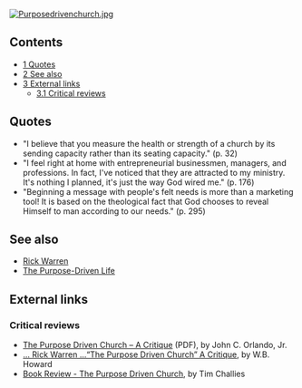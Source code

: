 [![Purposedrivenchurch.jpg](images/6/61/Purposedrivenchurch.jpg)](http://www.theopedia.com/File:Purposedrivenchurch.jpg)

## Contents

-   [1 Quotes](#Quotes)
-   [2 See also](#See_also)
-   [3 External links](#External_links)
    -   [3.1 Critical reviews](#Critical_reviews)


## Quotes

-   "I believe that you measure the health or strength of a church
    by its sending capacity rather than its seating capacity." (p. 32)
-   "I feel right at home with entrepreneurial businessmen,
    managers, and professions. In fact, I've noticed that they are
    attracted to my ministry. It's nothing I planned, it's just the way
    God wired me." (p. 176)
-   "Beginning a message with people's felt needs is more than a
    marketing tool! It is based on the theological fact that God
    chooses to reveal Himself to man according to our needs." (p. 295)

## See also

-   [Rick Warren](Rick_Warren "Rick Warren")
-   [The Purpose-Driven Life](The_Purpose-Driven_Life "The Purpose-Driven Life")

## External links

### Critical reviews

-   [The Purpose Driven Church – A Critique](http://www.geocities.com/johnandursula/purpose.pdf)
    (PDF), by John C. Orlando, Jr.
-   [... Rick Warren ...“The Purpose Driven Church” A Critique](http://www.despatch.cth.com.au/Books_D/Rick_Warren.htm),
    by W.B. Howard
-   [Book Review - The Purpose Driven Church](http://www.challies.com/archives/000014.php),
    by Tim Challies



